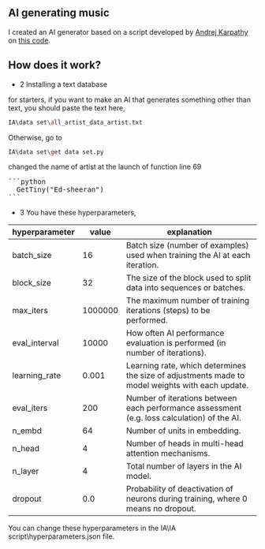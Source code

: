 ## AI generating music

I created an AI generator based on a script developed by [Andrej Karpathy](https://github.com/karpathy) on [this code](https://colab.research.google.com/drive/1JMLa53HDuA-i7ZBmqV7ZnA3c_fvtXnx-?usp=sharing).

## How does it work?
- 2 Installing a text database

for starters, if you want to make an AI that generates something other than text, you should paste the text here,
```bash
IA\data set\all_artist_data_artist.txt
```

Otherwise, go to 
```bash
IA\data set\get data set.py
```

changed the name of artist at the launch of function line 69
<pre>
```python
  GetTiny("Ed-sheeran")
```
</pre>


- 3 You have these hyperparameters,
 
 | hyperparameter | value | explanation
 | --- | --- | --- |
 | batch_size | 16 | Batch size (number of examples) used when training the AI at each iteration.
 | block_size | 32 | The size of the block used to split data into sequences or batches. | 
 | max_iters | 1000000 | The maximum number of training iterations (steps) to be performed. | 
 | eval_interval | 10000 | How often AI performance evaluation is performed (in number of iterations). | 
 | learning_rate | 0.001 | Learning rate, which determines the size of adjustments made to model weights with each update. | 
 | eval_iters | 200 | Number of iterations between each performance assessment (e.g. loss calculation) of the AI. | 
 | n_embd | 64 | Number of units in embedding. | 
 | n_head | 4 | Number of heads in multi-head attention mechanisms. | 
 | n_layer | 4 | Total number of layers in the AI model. | 
 | dropout | 0.0 | Probability of deactivation of neurons during training, where 0 means no dropout. | 

You can change these hyperparameters in the IA\IA script\hyperparameters.json file.
